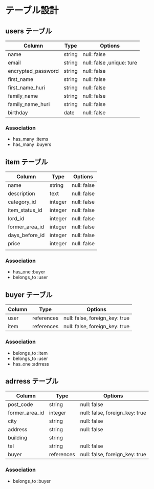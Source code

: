# テーブル設計

## users テーブル

| Column             | Type   | Options     |
| ------------------ | ------ | ----------- |
| name               | string | null: false |
| email              | string | null: false ,unique: ture|
| encrypted_password | string | null: false |
| first_name         | string | null: false |
| first_name_huri    | string | null: false |
| family_name        | string | null: false |
| family_name_huri   | string | null: false |
| birthday           | date   | null: false |
  


### Association

- has_many :items
- has_many :buyers

## item テーブル

| Column        | Type      | Options     |
| ------        | ------    | ----------- 
| name          | string    | null: false |
| description   | text      | null: false |
| category_id      | integer| null: false |
| item_status_id   | integer| null: false |
| lord_id          | integer| null: false |
| former_area_id   | integer| null: false |
| days_before_id   | integer| null: false |
| price            | integer| null: false |
|||
### Association

- has_one :buyer
- belongs_to :user


## buyer テーブル

| Column | Type       | Options                        |
| ------ | ---------- | ------------------------------ |
| user   | references | null: false, foreign_key: true |
| item   | references | null: false, foreign_key: true |

### Association

- belongs_to :item
- belongs_to :user
- has_one :adrress

## adrress テーブル

| Column    | Type          | Options                        |
| -------   | ----------    | ------------------------------ |
|post_code  | string        | null: false |
|former_area_id| integer | null: false, foreign_key: true |
|city       | string        | null: false |
|address   | string         | null: false |
|building   | string        |
| tel       | string        | null: false |
| buyer     | references    | null: false, foreign_key: true |
### Association

- belongs_to :buyer
